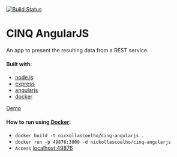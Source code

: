[![Build Status](https://travis-ci.org/nickollascoelho/cinq-angularjs.svg?branch=master)](https://travis-ci.org/nickollascoelho/cinq-angularjs)

# CINQ AngularJS

An app to present the resulting data from a REST service.

#### Built with:
* [node.js](http://www.nodejs.org/)
* [express](http://www.expressjs.com/)
* [angularjs](https://angularjs.org/)
* [docker](https://www.docker.com/)


[Demo](http://cinq-angularjs.herokuapp.com/)


#### How to run using [Docker](https://docs.docker.com/engine/installation/):
* `docker build -t nickollascoelho/cinq-angularjs .`
* `docker run -p 49876:3000 -d nickollascoelho/cinq-angularjs`
* `Access` [localhost:49876](http://localhost:49876)
